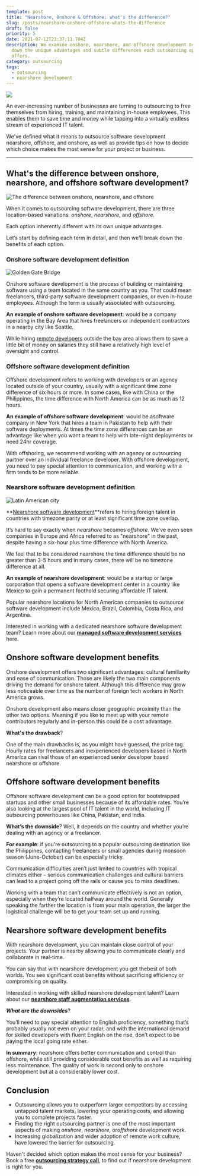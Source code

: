 ```yaml
---
template: post
title: "Nearshore, Onshore & Offshore: what's the difference?"
slug: /posts/nearshore-onshore-offshore-whats-the-difference
draft: false
priority: 5
date: 2021-07-12T23:37:11.704Z
description: We examine onshore, nearshore, and offshore development breaking
  down the unique advantages and subtle differences each outsourcing option
  offers.
category: outsourcing
tags:
  - outsourcing
  - nearshore development
---
```

![](/media/603848bda5865579890157.jpg)

An ever-increasing number of businesses are turning to outsourcing to free themselves from hiring, training, and maintaining in-house employees. This enables them to save time and money while tapping into a virtually endless stream of experienced IT talent. 

We've defined what it means to outsource software development nearshore, offshore, and onshore, as well as provide tips on how to decide which choice makes the most sense for your project or business.

- - -

## What's the difference between onshore, nearshore, and offshore software development?

![The difference between onshore, nearshore, and offshore](/media/onshore-nearshore-offshore-outsourcing-1-.jpg)

When it comes to outsourcing software development, there are three location-based variations: *onshore*, *nearshore*, and *offshore.*

Each option inherently different with its own unique advantages.

Let’s start by defining each term in detail, and then we'll break down the benefits of each option.

### Onshore software development definition

![Golden Gate Bridge](/media/outsourcing-software-development-onshore2-1-.jpg)

Onshore software development is the process of building or maintaining software using a team located in the same country as you. That could mean freelancers, third-party software development companies, or even in-house employees. Although the term is usually associated with outsourcing.

**An example of onshore software development**: would be a company operating in the Bay Area that hires freelancers or independent contractors in a nearby city like Seattle.

While hiring [remote developers](https://www.bluecoding.com/post/advantages-of-hiring-remote-programmers) outside the bay area allows them to save a little bit of money on salaries they still have a relatively high level of oversight and control.

### Offshore software development definition

Offshore development refers to working with developers or an agency located outside of your country, usually with a significant time zone difference of six hours or more. In some cases, like with China or the Philippines, the time difference with North America can be as much as 12 hours.

**An example of offshore software development**: would be asoftware company in New York that hires a team in Pakistan to help with their software deployments. At times the time zone differences can be an advantage like when you want a team to help with late-night deployments or need 24hr coverage.

With offshoring, we recommend working with an agency or outsourcing partner over an individual freelance developer. With offshore development, you need to pay special attention to communication, and working with a firm tends to be more reliable.

### Nearshore software development definition



![Latin American city](/media/nearshore-outsourcing-software-development.jpg)

<!--StartFragment-->

**[Nearshore software development](https://www.bluecoding.com/nearshore-software-development-services)**refers to hiring foreign talent in countries with timezone parity or at least significant time zone overlap.

It’s hard to say exactly when *nearshore* becomes *offshore.* We've even seen companies in Europe and Africa referred to as "nearshore" in the past, despite having a six-hour plus time difference with North America.

We feel that to be considered nearshore the time difference should be no greater than 3-5 hours and in many cases, there will be no timezone difference at all.

**An example of nearshore development**: would be a startup or large corporation that opens a software development center in a country like Mexico to gain a permanent foothold securing affordable IT talent.

Popular nearshore locations for North American companies to outsource software development include Mexico, Brazil, Colombia, Costa Rica, and Argentina.

Interested in working with a dedicated nearshore software development team? Learn more about our **[managed software development services](https://www.bluecoding.com/managed-software-development-services)** here.

## Onshore software development benefits

Onshore development offers two significant advantages: cultural familiarity and ease of communication. Those are likely the two main components driving the demand for onshore talent. Although this difference may grow less noticeable over time as the number of foreign tech workers in North America grows.

Onshore development also means closer geographic proximity than the other two options. Meaning if you like to meet up with your remote contributors regularly and in-person this could be a cost advantage.

**What's the drawback**?

One of the main drawbacks is, as you might have guessed, the price tag. Hourly rates for freelancers and inexperienced developers based in North America can rival those of an experienced senior developer based nearshore or offshore.

## Offshore software development benefits

Offshore software development can be a good option for bootstrapped startups and other small businesses because of its affordable rates. You’re also looking at the largest pool of IT talent in the world, including IT outsourcing powerhouses like China, Pakistan, and India.

**What’s the downside**? Well, it depends on the country and whether you’re dealing with an agency or a freelancer.

**For example**: if you're outsourcing to a popular outsourcing destination like the Philippines, contacting freelancers or small agencies during monsoon season (June-October) can be especially tricky.

Communication difficulties aren’t just limited to countries with tropical climates either – serious communication challenges and cultural barriers can lead to a project going off the rails or cause you to miss deadlines.

Working with a team that can’t communicate effectively is not an option, especially when they’re located halfway around the world. Generally speaking the farther the location is from your main operation, the larger the logistical challenge will be to get your team set up and running.

## Nearshore software development benefits

With nearshore development, you can maintain close control of your projects. Your partner is nearby allowing you to communicate clearly and collaborate in real-time.

You can say that with nearshore development you get thebest of both worlds. You see significant cost benefits without sacrificing efficiency or compromising on quality.

Interested in working with skilled nearshore development talent? Learn about our **[nearshore staff augmentation services](https://www.bluecoding.com/nearshore-staff-augmentation-services)**.

***What are the downsides***?

You’ll need to pay special attention to English proficiency, something that’s probably usually not even on your radar, and with the international demand for skilled developers with fluent English on the rise, don’t expect to be paying the local going rate either.

**In summary**: nearshore offers better communication and control than offshore, while still providing considerable cost benefits as well as requiring less maintenance. The quality of work is second only to onshore development but at a considerably lower cost.

## Conclusion

* Outsourcing allows you to outperform larger competitors by accessing untapped talent markets, lowering your operating costs, and allowing you to complete projects faster.
* Finding the right outsourcing partner is one of the most important aspects of making *onshore*, *nearshore*, or*offshore* development work.
* Increasing globalization and wider adoption of remote work culture, have lowered the barrier for outsourcing.

Haven't decided which option makes the most sense for your business? Book a free **[outsourcing strategy call](https://www.bluecoding.com/contact-us)**, to find out if nearshore development is right for you.